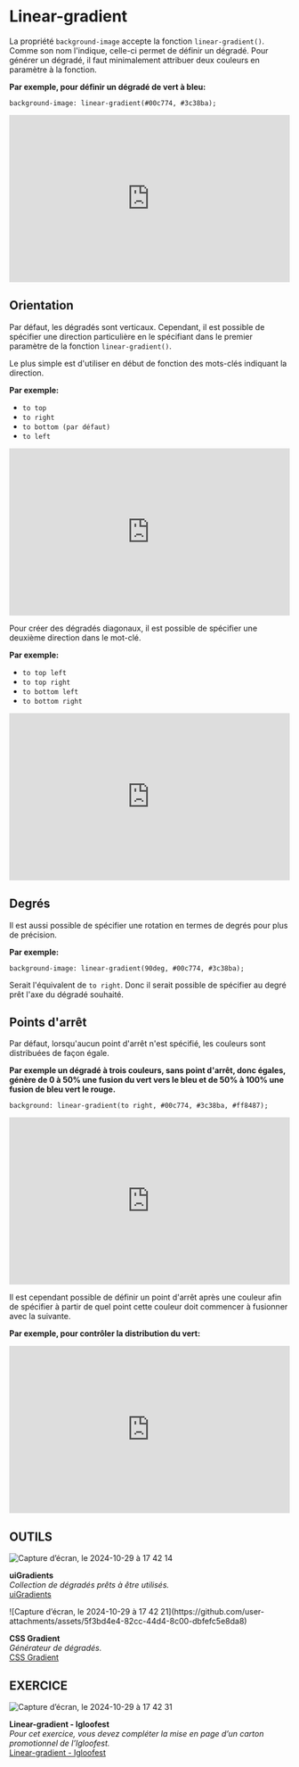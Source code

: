 # Linear-gradient
La propriété `background-image` accepte la fonction `linear-gradient()`. Comme son nom l'indique, celle-ci permet de définir un dégradé. Pour générer un dégradé, il faut minimalement attribuer deux couleurs en paramètre à la fonction.

**Par exemple, pour définir un dégradé de vert à bleu:**

`background-image: linear-gradient(#00c774, #3c38ba);`

<iframe height="300" style="width: 100%;" scrolling="no" title="Linear-gradient" src="https://codepen.io/tim-momo/embed/gOjjpdQ?default-tab=html%2Cresult" frameborder="no" loading="lazy" allowtransparency="true" allowfullscreen="true">
  See the Pen <a href="https://codepen.io/tim-momo/pen/gOjjpdQ">
  Linear-gradient</a> by TIM Montmorency (<a href="https://codepen.io/tim-momo">@tim-momo</a>)
  on <a href="https://codepen.io">CodePen</a>.
</iframe>

## Orientation

Par défaut, les dégradés sont verticaux. Cependant, il est possible de spécifier une direction particulière en le spécifiant dans le premier paramètre de la fonction `linear-gradient()`.

Le plus simple est d'utiliser en début de fonction des mots-clés indiquant la direction.

**Par exemple:**

- `to top`
- `to right`
- `to bottom (par défaut)`
- `to left`

<iframe height="300" style="width: 100%;" scrolling="no" title="Linear-gradient - Direction" src="https://codepen.io/tim-momo/embed/rNrrxGP?default-tab=html%2Cresult" frameborder="no" loading="lazy" allowtransparency="true" allowfullscreen="true">
  See the Pen <a href="https://codepen.io/tim-momo/pen/rNrrxGP">
  Linear-gradient - Direction</a> by TIM Montmorency (<a href="https://codepen.io/tim-momo">@tim-momo</a>)
  on <a href="https://codepen.io">CodePen</a>.
</iframe>

Pour créer des dégradés diagonaux, il est possible de spécifier une deuxième direction dans le mot-clé.

**Par exemple:**

- `to top left`
- `to top right`
- `to bottom left`
- `to bottom right`

<iframe height="300" style="width: 100%;" scrolling="no" title="Linear-gradient - Direction diagonaux" src="https://codepen.io/tim-momo/embed/NWBBxwX?default-tab=html%2Cresult" frameborder="no" loading="lazy" allowtransparency="true" allowfullscreen="true">
  See the Pen <a href="https://codepen.io/tim-momo/pen/NWBBxwX">
  Linear-gradient - Direction diagonaux</a> by TIM Montmorency (<a href="https://codepen.io/tim-momo">@tim-momo</a>)
  on <a href="https://codepen.io">CodePen</a>.
</iframe>

## Degrés

Il est aussi possible de spécifier une rotation en termes de degrés pour plus de précision.

**Par exemple:**

`background-image: linear-gradient(90deg, #00c774, #3c38ba);`

Serait l'équivalent de `to right`. Donc il serait possible de spécifier au degré prêt l'axe du dégradé souhaité.

## Points d'arrêt

Par défaut, lorsqu'aucun point d'arrêt n'est spécifié, les couleurs sont distribuées de façon égale.

**Par exemple un dégradé à trois couleurs, sans point d'arrêt, donc égales, génère de 0 à 50% une fusion du vert vers le bleu et de 50% à 100% une fusion de bleu vert le rouge.**

`background: linear-gradient(to right, #00c774, #3c38ba, #ff8487);`

<iframe height="300" style="width: 100%;" scrolling="no" title="Linear-gradient - 3 colors" src="https://codepen.io/tim-momo/embed/ExppPoB?default-tab=html%2Cresult" frameborder="no" loading="lazy" allowtransparency="true" allowfullscreen="true">
  See the Pen <a href="https://codepen.io/tim-momo/pen/ExppPoB">
  Linear-gradient - 3 colors</a> by TIM Montmorency (<a href="https://codepen.io/tim-momo">@tim-momo</a>)
  on <a href="https://codepen.io">CodePen</a>.
</iframe>

Il est cependant possible de définir un point d'arrêt après une couleur afin de spécifier à partir de quel point cette couleur doit commencer à fusionner avec la suivante.

**Par exemple, pour contrôler la distribution du vert:**

<iframe height="300" style="width: 100%;" scrolling="no" title="Linear-gradient - Point d'arrêt" src="https://codepen.io/tim-momo/embed/rNrrxJR?default-tab=html%2Cresult" frameborder="no" loading="lazy" allowtransparency="true" allowfullscreen="true">
  See the Pen <a href="https://codepen.io/tim-momo/pen/rNrrxJR">
  Linear-gradient - Point d'arrêt</a> by TIM Montmorency (<a href="https://codepen.io/tim-momo">@tim-momo</a>)
  on <a href="https://codepen.io">CodePen</a>.
</iframe>





## OUTILS

<div class="grid grid-auto" markdown>

![Capture d’écran, le 2024-10-29 à 17 42 14](https://github.com/user-attachments/assets/933a6fbb-0bfa-489e-be38-400aa9c2de6f)



  **uiGradients**<br>
  _Collection de dégradés prêts à être utilisés._<br>
  [uiGradients](https://uigradients.com/#Dawn)
</div>

<div class="grid grid-auto" markdown>
![Capture d’écran, le 2024-10-29 à 17 42 21](https://github.com/user-attachments/assets/5f3bd4e4-82cc-44d4-8c00-dbfefc5e8da8)




  **CSS Gradient**<br>
  _Générateur de dégradés._<br>
  [CSS Gradient](https://cssgradient.io/)
</div>

## EXERCICE

<div class="grid grid-auto" markdown>

![Capture d’écran, le 2024-10-29 à 17 42 31](https://github.com/user-attachments/assets/4b8c8b2d-9516-410d-a63f-111d4d495cf0)



  **Linear-gradient - Igloofest**<br>
  _Pour cet exercice, vous devez compléter la mise en page d’un carton promotionnel de l’Igloofest._<br>
  [Linear-gradient - Igloofest](https://tim-montmorency.com/compendium/582-111%E2%80%93web1/exercices/igloofest.html)
</div>

